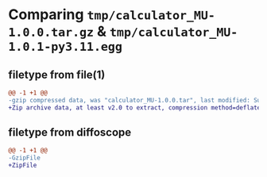 # Comparing `tmp/calculator_MU-1.0.0.tar.gz` & `tmp/calculator_MU-1.0.1-py3.11.egg`

## filetype from file(1)

```diff
@@ -1 +1 @@
-gzip compressed data, was "calculator_MU-1.0.0.tar", last modified: Sun Jul  9 13:48:38 2023, max compression
+Zip archive data, at least v2.0 to extract, compression method=deflate
```

## filetype from diffoscope

```diff
@@ -1 +1 @@
-GzipFile
+ZipFile
```

